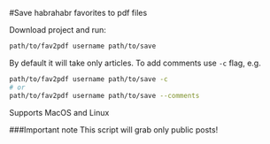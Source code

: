 #Save habrahabr favorites to pdf files

Download project and run:
```bash
path/to/fav2pdf username path/to/save
```
By default it will take only articles. To add comments use `-c` flag, e.g.
```bash
path/to/fav2pdf username path/to/save -c
# or
path/to/fav2pdf username path/to/save --comments
```

Supports MacOS and Linux

###Important note
This script will grab only public posts!
